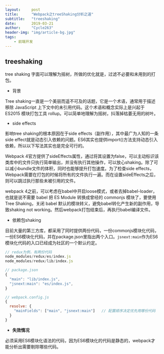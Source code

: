 ```yaml
---
layout:     post
title:      "Webpack之treeShaking分析之道"
subtitle:   "treeshaking"
date:       2019-03-21
author:     "Cycle263"
header-img: "img/article-bg.jpg"
tags:
    - 前端开发
---
```


## treeshaking

tree shaking 字面可以理解为摇树，所做的优化就是，过滤不必要和未用到的打包。


* 背景

Tree shaking一直是一个美丽而遥不可及的话题，它是一个术语，通常用于描述移除 JavaScript 上下文中的未引用代码。这个术语和概念实际上是兴起于 ES2015 模块打包工具 rollup。可以简单地理解为摇树，抖落掉枯萎无用的树叶。

* side effects

影响tree shaking的根本原因在于side effects（副作用），其中最广为人知的一条side effect就是动态引入依赖的问题。ES6其实也提供import()方法支持动态引入依赖，所以以下写法其实也是完全可行的。

Webpack 4官方提供了sideEffects属性，通过将其设置为false，可以主动标识该类库中的文件只执行简单输出，并没有执行其他操作，可以放心shaking。除了可以减小bundle文件的体积，同时也能够提升打包速度。为了检查side effects，Webpack需要在打包的时候将所有的文件执行一遍。而在设置sideEffects之后，则可以跳过执行那些未被引用的文件。

webpack 4之前，可以考虑在babel中开启loose模式，或者去掉babel-loader，也就是说不需要 babel 把 ES Module 转换成曾经的 commonjs 模块了，要使用 Tree Shaking，关闭 babel 默认的模块转义，避免babel转化产生新的副作用，导致shaking not working。然后webpack打包结束后，再执行babel编译文件。

* 依赖包shaking

目前大量的第三方库，都采用了同时提供两份代码，一份commonjs模块化代码，一份ES6模块化代码，并在package.json里指出两个入口。`jsnext:main`作为ES6模块化代码的入口已经成为社区的一个默认约定。

```js
// redux为例，有两份代码
node_modules/redux/es/index.js
node_modules/redux/lib/index.js

// package.json
{
  "main": "lib/index.js",
  "jsnext:main": "es/index.js", 
}

// webpack.config.js
{
  resolve: {
    "mainFields": ["main", "jsnext:main"]   // 配置顺序决定优先用哪份代码
  }
}
```

* **失效情况**

必须采用ES6模块化语法的代码，因为ES6模块化的代码是静态的，webpack才能分析出需要剔除哪些代码。